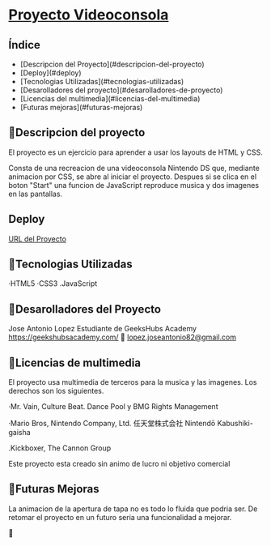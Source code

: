 # [Proyecto Videoconsola](#titulo)

## Índice
<ul>

<li>[Descripcion del Proyecto](#descripcion-del-proyecto)</li>
<li>[Deploy](#deploy)</li>
<li>[Tecnologias Utilizadas](#tecnologias-utilizadas)</li>
<li>[Desarolladores del proyecto](#desarolladores-de-proyecto)</li>
<li>[Licencias del multimedia](#licencias-del-multimedia)</li>
<li>[Futuras mejoras](#futuras-mejoras)</li>
</ul>

## :blue_book:Descripcion del proyecto

<a name=#descripcion-del-proyecto></a>

<p>El proyecto es un ejercicio para aprender a usar los layouts de HTML y CSS.</p>
<p>Consta de una recreacion de una videoconsola Nintendo DS que, mediante animacion por CSS, se abre al iniciar el proyecto. Despues si se clica en el boton "Start" una funcion de JavaScript reproduce musica y dos imagenes en las pantallas.</p>

## Deploy
<div align:"center">
<a href="https://josejakkan.github.io/ProyectoConsola/">
URL del Proyecto</a>
</div>

## :wrench:Tecnologias Utilizadas

<a name=#tecnologias-utilizadas></a>
·HTML5
·CSS3
.JavaScript

## :koala:Desarolladores del Proyecto

<a name=#desarolladores-del-proyecto></a>
Jose Antonio Lopez
Estudiante de GeeksHubs Academy https://geekshubsacademy.com/
:e-mail: lopez.joseantonio82@gmail.com

## :money_with_wings:Licencias de multimedia

<a name=#licencias-del-multimedia></a>
El proyecto usa multimedia de terceros para la musica y las imagenes. Los derechos son los siguientes.

·Mr. Vain, Culture Beat. Dance Pool y BMG Rights Management

·Mario Bros, Nintendo Company, Ltd. 任天堂株式会社 Nintendō Kabushiki-gaisha

.Kickboxer, The Cannon Group

Este proyecto esta creado sin animo de lucro ni objetivo comercial

## :construction:Futuras Mejoras

<a name=#futuras-mejoras></a>
La animacion de la apertura de tapa no es todo lo fluida que podria ser. De retomar el proyecto en un futuro seria una funcionalidad a mejorar.

:rocket:<a name=titulo></a>
